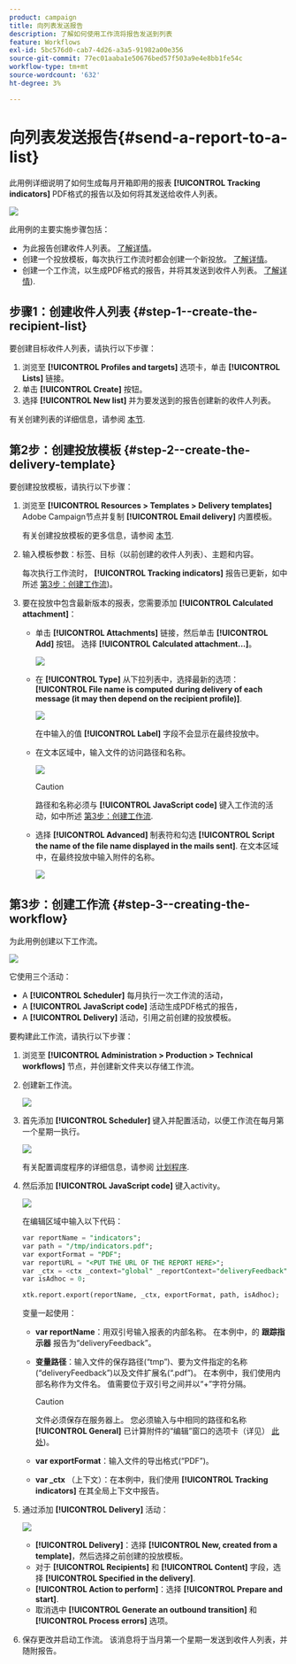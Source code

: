 ```yaml
---
product: campaign
title: 向列表发送报告
description: 了解如何使用工作流将报告发送到列表
feature: Workflows
exl-id: 5bc576d0-cab7-4d26-a3a5-91982a00e356
source-git-commit: 77ec01aaba1e50676bed57f503a9e4e8bb1fe54c
workflow-type: tm+mt
source-wordcount: '632'
ht-degree: 3%

---
```


# 向列表发送报告{#send-a-report-to-a-list}

此用例详细说明了如何生成每月开箱即用的报表 **[!UICONTROL Tracking indicators]** PDF格式的报告以及如何将其发送给收件人列表。

![](assets/use_case_report_intro.png)

此用例的主要实施步骤包括：

* 为此报告创建收件人列表。 [了解详情](#step-1--create-the-recipient-list)。
* 创建一个投放模板，每次执行工作流时都会创建一个新投放。 [了解详情](#step-2--create-the-delivery-template)。
* 创建一个工作流，以生成PDF格式的报告，并将其发送到收件人列表。 [了解详情](#step-3--create-the-workflow)).

## 步骤1：创建收件人列表 {#step-1--create-the-recipient-list}

要创建目标收件人列表，请执行以下步骤：

1. 浏览至 **[!UICONTROL Profiles and targets]** 选项卡，单击 **[!UICONTROL Lists]** 链接。
1. 单击 **[!UICONTROL Create]** 按钮。
1. 选择 **[!UICONTROL New list]** 并为要发送到的报告创建新的收件人列表。

有关创建列表的详细信息，请参阅 [本节](../../v8/audiences/create-audiences.md).

## 第2步：创建投放模板 {#step-2--create-the-delivery-template}

要创建投放模板，请执行以下步骤：

1. 浏览至 **[!UICONTROL Resources > Templates > Delivery templates]** Adobe Campaign节点并复制 **[!UICONTROL Email delivery]** 内置模板。

   有关创建投放模板的更多信息，请参阅 [本节](../../v8/send/create-templates.md).

1. 输入模板参数：标签、目标（以前创建的收件人列表）、主题和内容。

   每次执行工作流时， **[!UICONTROL Tracking indicators]** 报告已更新，如中所述 [第3步：创建工作流](#step-3--creating-the-workflow))。

1. 要在投放中包含最新版本的报表，您需要添加 **[!UICONTROL Calculated attachment]**：

   * 单击 **[!UICONTROL Attachments]** 链接，然后单击 **[!UICONTROL Add]** 按钮。 选择 **[!UICONTROL Calculated attachment...]**。

     ![](assets/use_case_report_4.png)

   * 在 **[!UICONTROL Type]** 从下拉列表中，选择最新的选项： **[!UICONTROL File name is computed during delivery of each message (it may then depend on the recipient profile)]**.

     ![](assets/use_case_report_5.png)

     在中输入的值 **[!UICONTROL Label]** 字段不会显示在最终投放中。

   * 在文本区域中，输入文件的访问路径和名称。

     ![](assets/use_case_report_6.png)

     >[!CAUTION]
     >
     >路径和名称必须与 **[!UICONTROL JavaScript code]** 键入工作流的活动，如中所述 [第3步：创建工作流](#step-3--creating-the-workflow).

   * 选择 **[!UICONTROL Advanced]** 制表符和勾选 **[!UICONTROL Script the name of the file name displayed in the mails sent]**. 在文本区域中，在最终投放中输入附件的名称。

     ![](assets/use_case_report_6b.png)

## 第3步：创建工作流 {#step-3--creating-the-workflow}

为此用例创建以下工作流。

![](assets/use_case_report_8.png)

它使用三个活动：

* A **[!UICONTROL Scheduler]** 每月执行一次工作流的活动，
* A **[!UICONTROL JavaScript code]** 活动生成PDF格式的报告，
* A **[!UICONTROL Delivery]** 活动，引用之前创建的投放模板。

要构建此工作流，请执行以下步骤：

1. 浏览至 **[!UICONTROL Administration > Production > Technical workflows]** 节点，并创建新文件夹以存储工作流。
1. 创建新工作流。

   ![](assets/use_case_report_7.png)

1. 首先添加 **[!UICONTROL Scheduler]** 键入并配置活动，以便工作流在每月第一个星期一执行。

   ![](assets/use_case_report_9.png)

   有关配置调度程序的详细信息，请参阅 [计划程序](scheduler.md).

1. 然后添加 **[!UICONTROL JavaScript code]** 键入activity。

   ![](assets/use_case_report_10.png)

   在编辑区域中输入以下代码：

   ```sql
   var reportName = "indicators";
   var path = "/tmp/indicators.pdf";
   var exportFormat = "PDF";
   var reportURL = "<PUT THE URL OF THE REPORT HERE>";
   var _ctx = <ctx _context="global" _reportContext="deliveryFeedback" />
   var isAdhoc = 0;
   
   xtk.report.export(reportName, _ctx, exportFormat, path, isAdhoc);
   ```


   变量一起使用：

   * **var reportName**：用双引号输入报表的内部名称。 在本例中，的 **跟踪指示器** 报告为“deliveryFeedback”。
   * **变量路径**：输入文件的保存路径(“tmp”)、要为文件指定的名称(“deliveryFeedback”)以及文件扩展名(“.pdf”)。 在本例中，我们使用内部名称作为文件名。 值需要位于双引号之间并以“+”字符分隔。

     >[!CAUTION]
     >
     >文件必须保存在服务器上。 您必须输入与中相同的路径和名称 **[!UICONTROL General]** 已计算附件的“编辑”窗口的选项卡（详见） [此处](#step-2--create-the-delivery-template))。

   * **var exportFormat**：输入文件的导出格式(“PDF”)。
   * **var _ctx** （上下文）：在本例中，我们使用 **[!UICONTROL Tracking indicators]** 在其全局上下文中报告。

1. 通过添加 **[!UICONTROL Delivery]** 活动：

   ![](assets/use_case_report_11.png)

   * **[!UICONTROL Delivery]**：选择 **[!UICONTROL New, created from a template]**，然后选择之前创建的投放模板。
   * 对于 **[!UICONTROL Recipients]** 和 **[!UICONTROL Content]** 字段，选择 **[!UICONTROL Specified in the delivery]**.
   * **[!UICONTROL Action to perform]**：选择 **[!UICONTROL Prepare and start]**.
   * 取消选中 **[!UICONTROL Generate an outbound transition]** 和 **[!UICONTROL Process errors]** 选项。

1. 保存更改并启动工作流。 该消息将于当月第一个星期一发送到收件人列表，并随附报告。
